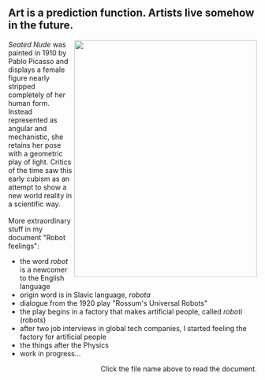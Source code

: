 ## Art is a prediction function. Artists live somehow in the future.

<img align="right" src="https://github.com/user-attachments/assets/2dcca4ae-d2c0-4d6b-8e69-48325039e071" width="370" height="480">

$Seated$ $Nude$ was painted in 1910 by Pablo Picasso and displays a female figure nearly stripped completely of her human form. Instead represented as angular and mechanistic, she retains her pose with a geometric play of light. Critics of the time saw this early cubism as an attempt to show a new world reality in a scientific way. 
<br/><br/>
More extraordinary stuff in my document "Robot feelings":

- the word $robot$ is a newcomer to the English language
- origin word is in Slavic language, $robota$
- dialogue from the 1920 play "Rossum's Universal Robots"
- the play begins in a factory that makes artificial people, called $roboti$ (robots)
- after two job interviews in global tech companies, I started feeling the factory for artificial people
- the things after the Physics
- work in progress...

<p align = "right"> Click the file name above to read the document. </p>
